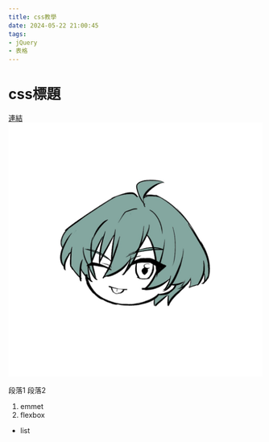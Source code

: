 ```yaml
---
title: css教學
date: 2024-05-22 21:00:45
tags:
- jQuery
- 表格
---
```

# css標題
[連結](https://google.com.tw/)
![image](/images/haruka.jpg)

段落1
段落2
1. emmet
2. flexbox

- list